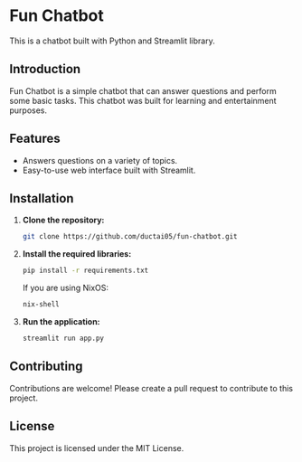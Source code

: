 # Fun Chatbot

This is a chatbot built with Python and Streamlit library.

## Introduction

Fun Chatbot is a simple chatbot that can answer questions and perform some basic tasks. This chatbot was built for learning and entertainment purposes.

## Features

*   Answers questions on a variety of topics.
*   Easy-to-use web interface built with Streamlit.

## Installation

1.  **Clone the repository:**
    ```bash
    git clone https://github.com/ductai05/fun-chatbot.git
    ```

2.  **Install the required libraries:**
    ```bash
    pip install -r requirements.txt
    ```
    If you are using NixOS:
    ```bash
    nix-shell
    ```

4.  **Run the application:**
    ```bash
    streamlit run app.py
    ```

## Contributing

Contributions are welcome! Please create a pull request to contribute to this project.

## License

This project is licensed under the MIT License.
